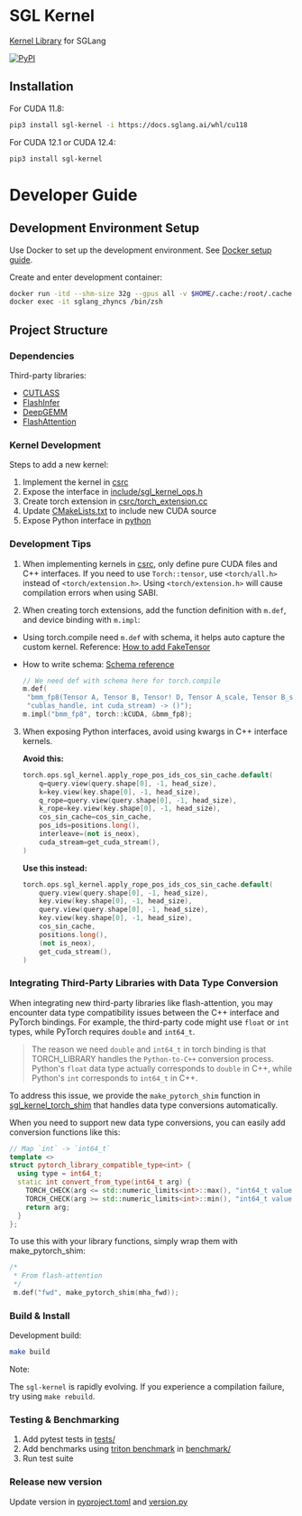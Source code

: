 # SGL Kernel

[Kernel Library](https://github.com/sgl-project/sglang/tree/main/sgl-kernel) for SGLang

[![PyPI](https://img.shields.io/pypi/v/sgl-kernel)](https://pypi.org/project/sgl-kernel)

## Installation

For CUDA 11.8:

```bash
pip3 install sgl-kernel -i https://docs.sglang.ai/whl/cu118
```

For CUDA 12.1 or CUDA 12.4:

```bash
pip3 install sgl-kernel
```

# Developer Guide

## Development Environment Setup

Use Docker to set up the development environment. See [Docker setup guide](https://github.com/sgl-project/sglang/blob/main/docs/developer/development_guide_using_docker.md#setup-docker-container).

Create and enter development container:
```bash
docker run -itd --shm-size 32g --gpus all -v $HOME/.cache:/root/.cache --ipc=host --name sglang_zhyncs lmsysorg/sglang:dev /bin/zsh
docker exec -it sglang_zhyncs /bin/zsh
```

## Project Structure

### Dependencies

Third-party libraries:

- [CUTLASS](https://github.com/NVIDIA/cutlass)
- [FlashInfer](https://github.com/flashinfer-ai/flashinfer)
- [DeepGEMM](https://github.com/deepseek-ai/DeepGEMM)
- [FlashAttention](https://github.com/Dao-AILab/flash-attention)

### Kernel Development

Steps to add a new kernel:

1. Implement the kernel in [csrc](https://github.com/sgl-project/sglang/tree/main/sgl-kernel/csrc)
2. Expose the interface in [include/sgl_kernel_ops.h](https://github.com/sgl-project/sglang/blob/main/sgl-kernel/include/sgl_kernel_ops.h)
3. Create torch extension in [csrc/torch_extension.cc](https://github.com/sgl-project/sglang/blob/main/sgl-kernel/csrc/torch_extension.cc)
4. Update [CMakeLists.txt](https://github.com/sgl-project/sglang/blob/main/sgl-kernel/CMakeLists.txt) to include new CUDA source
5. Expose Python interface in [python](https://github.com/sgl-project/sglang/blob/main/sgl-kernel/python/sgl_kernel)

### Development Tips

1. When implementing kernels in [csrc](https://github.com/sgl-project/sglang/tree/main/sgl-kernel/csrc), only define pure CUDA files and C++ interfaces. If you need to use `Torch::tensor`, use `<torch/all.h>` instead of `<torch/extension.h>`. Using `<torch/extension.h>` will cause compilation errors when using SABI.

2. When creating torch extensions, add the function definition with `m.def`, and device binding with `m.impl`:
- Using torch.compile need `m.def` with schema, it helps auto capture the custom kernel. Reference: [How to add FakeTensor](https://docs.google.com/document/d/1_W62p8WJOQQUzPsJYa7s701JXt0qf2OfLub2sbkHOaU/edit?tab=t.0#heading=h.ptttacy8y1u9)

- How to write schema: [Schema reference](https://github.com/pytorch/pytorch/blob/main/aten/src/ATen/native/README.md#func)

   ```cpp
   // We need def with schema here for torch.compile
   m.def(
    "bmm_fp8(Tensor A, Tensor B, Tensor! D, Tensor A_scale, Tensor B_scale, Tensor workspace_buffer, int "
    "cublas_handle, int cuda_stream) -> ()");
   m.impl("bmm_fp8", torch::kCUDA, &bmm_fp8);
   ```

3. When exposing Python interfaces, avoid using kwargs in C++ interface kernels.

    **Avoid this:**

    ```cpp
    torch.ops.sgl_kernel.apply_rope_pos_ids_cos_sin_cache.default(
        q=query.view(query.shape[0], -1, head_size),
        k=key.view(key.shape[0], -1, head_size),
        q_rope=query.view(query.shape[0], -1, head_size),
        k_rope=key.view(key.shape[0], -1, head_size),
        cos_sin_cache=cos_sin_cache,
        pos_ids=positions.long(),
        interleave=(not is_neox),
        cuda_stream=get_cuda_stream(),
    )
    ```

    **Use this instead:**

    ```cpp
    torch.ops.sgl_kernel.apply_rope_pos_ids_cos_sin_cache.default(
        query.view(query.shape[0], -1, head_size),
        key.view(key.shape[0], -1, head_size),
        query.view(query.shape[0], -1, head_size),
        key.view(key.shape[0], -1, head_size),
        cos_sin_cache,
        positions.long(),
        (not is_neox),
        get_cuda_stream(),
    )
    ```

### Integrating Third-Party Libraries with Data Type Conversion

When integrating new third-party libraries like flash-attention, you may encounter data type compatibility issues between the C++ interface and PyTorch bindings. For example, the third-party code might use `float` or `int` types, while PyTorch requires `double` and `int64_t`.

> The reason we need `double` and `int64_t` in torch binding is that TORCH_LIBRARY handles the `Python-to-C++` conversion process. Python's `float` data type actually corresponds to `double` in C++, while Python's `int` corresponds to `int64_t` in C++.

To address this issue, we provide the `make_pytorch_shim` function in [sgl_kernel_torch_shim](https://github.com/sgl-project/sglang/blob/main/sgl-kernel/include/sgl_kernel_torch_shim.h) that handles data type conversions automatically.

When you need to support new data type conversions, you can easily add conversion functions like this:

```cpp
// Map `int` -> `int64_t`
template <>
struct pytorch_library_compatible_type<int> {
  using type = int64_t;
  static int convert_from_type(int64_t arg) {
    TORCH_CHECK(arg <= std::numeric_limits<int>::max(), "int64_t value is too large to be converted  to int");
    TORCH_CHECK(arg >= std::numeric_limits<int>::min(), "int64_t value is too small to be converted to int");
    return arg;
  }
};
```

To use this with your library functions, simply wrap them with make_pytorch_shim:

```cpp
/*
 * From flash-attention
 */
 m.def("fwd", make_pytorch_shim(mha_fwd));
```

### Build & Install

Development build:

```bash
make build
```

Note:

The `sgl-kernel` is rapidly evolving. If you experience a compilation failure, try using `make rebuild`.

### Testing & Benchmarking

1. Add pytest tests in [tests/](https://github.com/sgl-project/sglang/tree/main/sgl-kernel/tests)
2. Add benchmarks using [triton benchmark](https://triton-lang.org/main/python-api/generated/triton.testing.Benchmark.html) in [benchmark/](https://github.com/sgl-project/sglang/tree/main/sgl-kernel/benchmark)
3. Run test suite

### Release new version

Update version in [pyproject.toml](https://github.com/sgl-project/sglang/blob/main/sgl-kernel/pyproject.toml) and [version.py](https://github.com/sgl-project/sglang/blob/main/sgl-kernel/python/sgl_kernel/version.py)
